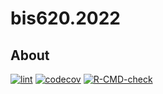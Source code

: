 # bis620.2022

## About
[![lint](https://github.com/vidhinrp/bis620.2022/actions/workflows/lint.yaml/badge.svg)](https://github.com/vidhinrp/bis620.2022/actions/workflows/lint.yaml) [![codecov](https://codecov.io/github/vidhinrp/bis620.2022/branch/master/graph/badge.svg?token=FANP25IAUQ)](https://codecov.io/github/vidhinrp/bis620.2022) [![R-CMD-check](https://github.com/vidhinrp/bis620.2022/actions/workflows/R-CMD-check.yaml/badge.svg)](https://github.com/vidhinrp/bis620.2022/actions/workflows/R-CMD-check.yaml)
